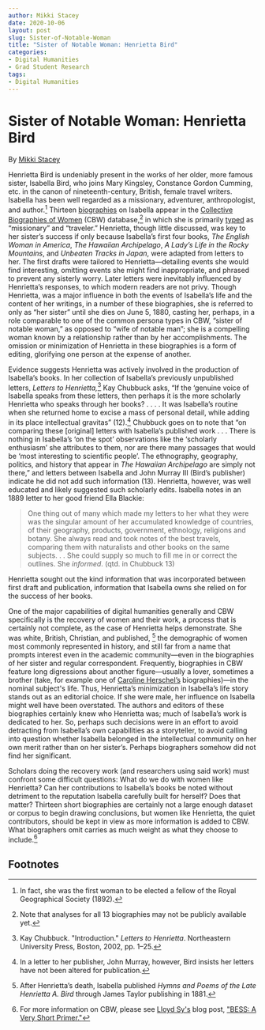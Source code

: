 ```yaml
---
author: Mikki Stacey
date: 2020-10-06
layout: post
slug: Sister-of-Notable-Woman
title: "Sister of Notable Woman: Henrietta Bird"
categories:
- Digital Humanities
- Grad Student Research
tags:
- Digital Humanities
---
```

Sister of Notable Woman: Henrietta Bird
=========================================
By [Mikki Stacey](https://dh.virginia.edu/people/mikki-stacey)

Henrietta Bird is undeniably present in the works of her older, more famous sister, Isabella Bird, who joins Mary Kingsley, Constance Gordon Cumming, etc. in the canon of nineteenth-century, British, female travel writers. Isabella has been well regarded as a missionary, adventurer, anthropologist, and author.[^1] Thirteen [biographies](http://cbw.iath.virginia.edu/narratives.php) on Isabella appear in the [Collective Biographies of Women](http://cbw.iath.virginia.edu/index.php) (CBW) database,[^2] in which she is primarily [typed](http://cbw.iath.virginia.edu/typologies/) as “missionary” and “traveler.” Henrietta, though little discussed, was key to her sister’s success if only because Isabella’s first four books, *The English Woman in America*, *The Hawaiian Archipelago*, *A Lady’s Life in the Rocky Mountains*, and *Unbeaten Tracks in Japan*, were adapted from letters to her. The first drafts were tailored to Henrietta—detailing events she would find interesting, omitting events she might find inappropriate, and phrased to prevent any sisterly worry. Later letters were inevitably influenced by Henrietta’s responses, to which modern readers are not privy. Though Henrietta, was a major influence in both the events of Isabella’s life and the content of her writings, in a number of these biographies, she is referred to only as “her sister” until she dies on June 5, 1880, casting her, perhaps, in a role comparable to one of the common persona types in CBW, “sister of notable woman,” as opposed to “wife of notable man”; she is a compelling woman known by a relationship rather than by her accomplishments. The omission or minimization of Henrietta in these biographies is a form of editing, glorifying one person at the expense of another.

Evidence suggests Henrietta was actively involved in the production of Isabella’s books. In her collection of Isabella’s previously unpublished letters, *Letters to Henrietta,*[^3] Kay Chubbuck asks, “If the ‘genuine voice of Isabella speaks from these letters, then perhaps it is the more scholarly Henrietta who speaks through her books? . . . . It was Isabella’s routine when she returned home to excise a mass of personal detail, while adding in its place intellectual gravitas” (12).[^4]  Chubbuck goes on to note that “on comparing these [original] letters with Isabella’s published work . . . There is nothing in Isabella’s ‘on the spot’ observations like the ‘scholarly enthusiasm’ she attributes to them, nor are there many passages that would be ‘most interesting to scientific people’. The ethnography, geography, politics, and history that appear in *The Hawaiian Archipelago* are simply not there,” and letters between Isabella and John Murray Ⅲ (Bird’s publisher) indicate he did not add such information (13). Henrietta, however, was well educated and likely suggested such scholarly edits. Isabella notes in an 1889  letter to her good friend Ella Blackie:
>One thing out of many which made my letters to her what they were was the singular amount of her accumulated knowledge of countries, of their geography, products, government, ethnology, religions and botany. She always read and took notes of the best travels, comparing them with naturalists and other books on the same subjects. . . She could supply so much to fill me in or correct the outlines. She *informed*. (qtd. in Chubbuck 13)

Henrietta sought out the kind information that was incorporated between first draft and publication, information that Isabella owns she relied on for the success of her books.

One of the major capabilities of digital humanities generally and CBW specifically is the recovery of women and their work, a process that is certainly not complete, as the case of Henrietta helps demonstrate. She was white, British, Christian, and published, [^5] the demographic of women most commonly represented in history, and still far from a name that prompts interest even in the academic community—even in the biographies of her sister and regular correspondent. Frequently, biographies in CBW feature long digressions about another figure—usually a lover, sometimes a brother (take, for example one of [Caroline Herschel’s](http://cbw.iath.virginia.edu/exist/cbw/dual/a664/bio04) biographies)—in the nominal subject's life. Thus, Henrietta’s minimization in Isabella’s life story stands out as an editorial choice. If she were male, her influence on Isabella might well have been overstated. The authors and editors of these biographies certainly knew who Henrietta was; much of Isabella’s work is dedicated to her. So, perhaps such decisions were in an effort to avoid detracting from Isabella’s own capabilities as a storyteller, to avoid calling into question whether Isabella belonged in the intellectual community on her own merit rather than on her sister’s. Perhaps biographers somehow did not find her significant.

Scholars doing the recovery work (and researchers using said work) must confront some difficult questions: What do we do with women like Henrietta? Can her contributions to Isabella’s books be noted without detriment to the reputation Isabella carefully built for herself? Does that matter? Thirteen short biographies are certainly not a large enough dataset or corpus to begin drawing conclusions, but women like Henrietta, the quiet contributors, should be kept in view as more information is added to CBW. What biographers omit carries as much weight as what they choose to include.[^6]

Footnotes
---------
[^1]: In fact, she was the first woman to be elected a fellow of the Royal Geographical Society (1892).
[^2]: Note that analyses for all 13 biographies may not be publicly available yet.
[^3]: Kay Chubbuck. "Introduction." *Letters to Henrietta*. Northeastern University Press, Boston, 2002, pp. 1–25.
[^4]: In a letter to her publisher, John Murray, however, Bird insists her letters have not been altered for publication.
[^5]: After Henrietta’s death, Isabella published *Hymns and Poems of the Late Henrietta A. Bird* through James Taylor publishing in 1881.
[^6]: For more information on CBW, please see [Lloyd Sy's](https://dh.virginia.edu/people/mr-lloyd-kevin-sy) blog post, ["BESS: A Very Short Primer."](https://scholarslab.lib.virginia.edu/blog/bess-primer/)

